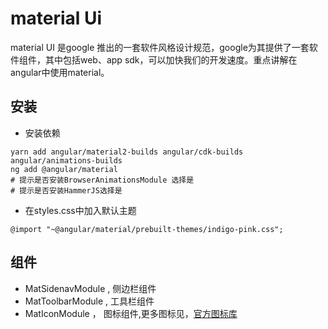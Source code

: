 # material Ui 

 material UI 是google 推出的一套软件风格设计规范，google为其提供了一套软件组件，其中包括web、app  sdk，可以加快我们的开发速度。重点讲解在angular中使用material。


## 安装
 


* 安装依赖

```
yarn add angular/material2-builds angular/cdk-builds angular/animations-builds
ng add @angular/material
# 提示是否安装BrowserAnimationsModule 选择是
# 提示是否安装HammerJS选择是
```


* 在styles.css中加入默认主题

```
@import "~@angular/material/prebuilt-themes/indigo-pink.css";
```


## 组件

* MatSidenavModule , 侧边栏组件
* MatToolbarModule , 工具栏组件
* MatIconModule ， 图标组件,更多图标见，[官方图标库](https://www.material.io/tools/icons/?style=baseline)

